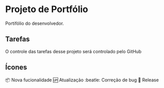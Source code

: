 # Projeto de Portfólio
Portifólio do desenvolvedor.

## Tarefas

O controle das tarefas desse projeto será controlado pelo GitHub

## Ícones

:package: Nova fucionalidade
:up: Atualização
:beatle: Correção de bug
:checkered_flag: Release